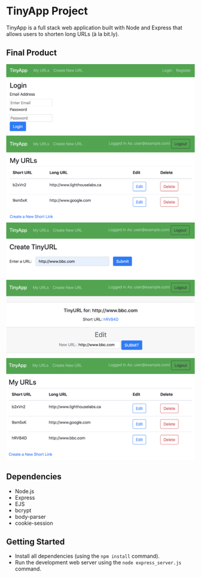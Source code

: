 # TinyApp Project

TinyApp is a full stack web application built with Node and Express that allows users to shorten long URLs (à la bit.ly).

## Final Product

!["Login Page"](https://github.com/SarahMahovlich/tinyapp/blob/master/docs/loginPage.png?raw=true)
!["My URLs Page"](https://github.com/SarahMahovlich/tinyapp/blob/master/docs/myUrlsPage.png?raw=true)
!["Add New Url Page"](https://github.com/SarahMahovlich/tinyapp/blob/master/docs/newUrlPage.png?raw=true)
!["Short URL Page"](https://github.com/SarahMahovlich/tinyapp/blob/master/docs/shortUrlPage.png?raw=true)
!["Updated My URLs Page"](https://github.com/SarahMahovlich/tinyapp/blob/master/docs/urlAdded.png?raw=true)

## Dependencies

- Node.js
- Express
- EJS
- bcrypt
- body-parser
- cookie-session

## Getting Started

- Install all dependencies (using the `npm install` command).
- Run the development web server using the `node express_server.js` command.